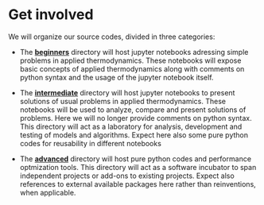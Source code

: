 # Get involved
We will organize our source codes, divided in three categories:
* The **[beginners](https://github.com/iurisegtovich/PyTherm-applied-thermodynamics/tree/master/Get_involved/1_Beginner)** directory will host jupyter notebooks adressing simple problems in applied thermodynamics. These notebooks will expose basic concepts of applied thermodynamics along with comments on python syntax and the usage of the jupyter notebook itself.

* The **[intermediate](https://github.com/iurisegtovich/PyTherm-applied-thermodynamics/tree/master/Get_involved/2_Intermediate)** directory will host jupyter notebooks to present solutions of usual problems in applied thermodynamics. These notebooks will be used to analyze, compare and present solutions of problems. Here we will no longer provide comments on python syntax.
This directory will act as a laboratory for analysis, development and testing of models and algorithms.
Expect here also some pure python codes for reusability in different notebooks

* The **[advanced](https://github.com/iurisegtovich/PyTherm-applied-thermodynamics/tree/master/Get_involved/3_Advanced)** directory will host pure python codes and performance optmization tools. This directory will act as a software incubator to span independent projects or add-ons to existing projects. Expect also references to external available packages here rather than reinventions, when applicable.

